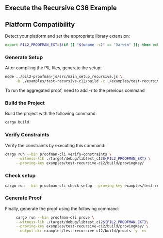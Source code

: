 ## Execute the Recursive C36 Example


## Platform Compatibility

Detect your platform and set the appropriate library extension:

```bash
export PIL2_PROOFMAN_EXT=$(if [[ "$(uname -s)" == "Darwin" ]]; then echo ".dylib"; else echo ".so"; fi)
```
### Generate Setup

After compiling the PIL files, generate the setup:

```bash
node ../pil2-proofman-js/src/main_setup_recursive.js \
     -b ./examples/test-recursive-c12/build -c ./examples/test-recursive-c12/test.circom -n test -t pil2-components/lib/std/pil -l 12
```

To run the aggregated proof, need to add -r to the previous command

### Build the Project

Build the project with the following command:

```bash
cargo build
```

### Verify Constraints

Verify the constraints by executing this command:

```bash
cargo run --bin proofman-cli verify-constraints \
     --witness-lib ./target/debug/libtest_c12${PIL2_PROOFMAN_EXT} \
     --proving-key examples/test-recursive-c12/build/provingKey/
```

### Check setup

```bash
cargo run --bin proofman-cli check-setup --proving-key examples/test-recursive-c12/build/provingKey
```

### Generate Proof

Finally, generate the proof using the following command:

```bash
     cargo run --bin proofman-cli prove \
     --witness-lib ./target/debug/libtest_c12${PIL2_PROOFMAN_EXT}\
     --proving-key examples/test-recursive-c12/build/provingKey/ \
     --output-dir examples/test-recursive-c12/build/proofs -y -vv
```